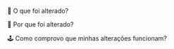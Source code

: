 :balloon: O que foi alterado?

:thought_balloon: Por que foi alterado?

:joystick: Como comprovo que minhas alterações funcionam?
